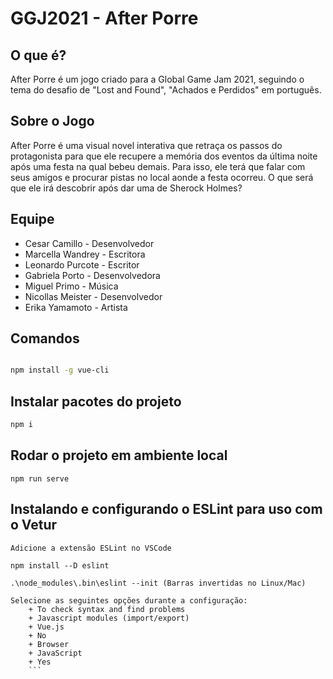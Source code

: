 # GGJ2021 - After Porre

## O que é?

After Porre é um jogo criado para a Global Game Jam 2021, seguindo o tema do desafio de "Lost and Found", "Achados e Perdidos" em português.

## Sobre o Jogo

After Porre é uma visual novel interativa que retraça os passos do protagonista para que ele recupere a memória dos eventos da última noite após uma festa na qual bebeu demais. Para isso, ele terá que falar com seus amigos e procurar pistas no local aonde a festa ocorreu. O que será que ele irá descobrir após dar uma de Sherock Holmes?

## Equipe

+ Cesar Camillo - Desenvolvedor
+ Marcella Wandrey - Escritora
+ Leonardo Purcote - Escritor
+ Gabriela Porto - Desenvolvedora
+ Miguel Primo - Música
+ Nicollas Meister - Desenvolvedor
+ Erika Yamamoto - Artista

## Comandos
``` bash

npm install -g vue-cli
```
## Instalar pacotes do projeto
``` bash
npm i
```

## Rodar o projeto em ambiente local
```
npm run serve
```

## Instalando e configurando o ESLint para uso com o Vetur
```
Adicione a extensão ESLint no VSCode

npm install --D eslint

.\node_modules\.bin\eslint --init (Barras invertidas no Linux/Mac)

Selecione as seguintes opções durante a configuração:
    + To check syntax and find problems
    + Javascript modules (import/export)
    + Vue.js
    + No
    + Browser
    + JavaScript
    + Yes
    ```
